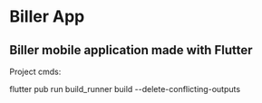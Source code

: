 # Biller App
## Biller mobile application made with Flutter

Project cmds:

flutter pub run build_runner build --delete-conflicting-outputs

